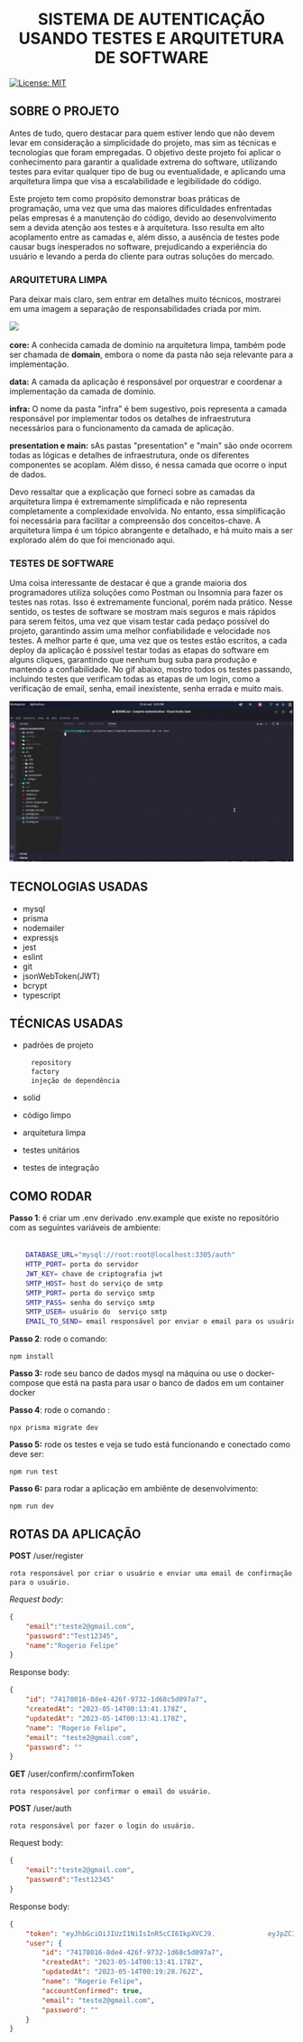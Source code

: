 
<h1 style="text-align:center;">SISTEMA DE AUTENTICAÇÃO USANDO TESTES E ARQUITETURA DE SOFTWARE</h1>

[![License: MIT](https://img.shields.io/badge/License-MIT-yellow.svg)](https://github.com/luizrgf2/complete-authentication/blob/main/LICENSE)




## SOBRE O PROJETO
Antes de tudo, quero destacar para quem estiver lendo que não devem levar em consideração a simplicidade do projeto, mas sim as técnicas e tecnologias que foram empregadas. O objetivo deste projeto foi aplicar o conhecimento para garantir a qualidade extrema do software, utilizando testes para evitar qualquer tipo de bug ou eventualidade, e aplicando uma arquitetura limpa que visa a escalabilidade e legibilidade do código.

Este projeto tem como propósito demonstrar boas práticas de programação, uma vez que uma das maiores dificuldades enfrentadas pelas empresas é a manutenção do código, devido ao desenvolvimento sem a devida atenção aos testes e à arquitetura. Isso resulta em alto acoplamento entre as camadas e, além disso, a ausência de testes pode causar bugs inesperados no software, prejudicando a experiência do usuário e levando a perda do cliente para outras soluções do mercado.


### **ARQUITETURA LIMPA**

Para deixar mais claro, sem entrar em detalhes muito técnicos, mostrarei em uma imagem a separação de responsabilidades criada por mim.


![](documentation/images/Aspose.Words.142dadb0-7ca2-4f1c-af15-184101964861.001.png)

**core:** 
A conhecida camada de domínio na arquitetura limpa, também pode ser chamada de **domain**, embora o nome da pasta não seja relevante para a implementação.

**data:**
A camada da aplicação é responsável por orquestrar e coordenar a implementação da camada de domínio.

**infra:** O nome da pasta "infra" é bem sugestivo, pois representa a camada responsável por implementar todos os detalhes de infraestrutura necessários para o funcionamento da camada de aplicação.

**presentation e main:** sAs pastas "presentation" e "main" são onde ocorrem todas as lógicas e detalhes de infraestrutura, onde os diferentes componentes se acoplam. Além disso, é nessa camada que ocorre o input de dados.

Devo ressaltar que a explicação que forneci sobre as camadas da arquitetura limpa é extremamente simplificada e não representa completamente a complexidade envolvida. No entanto, essa simplificação foi necessária para facilitar a compreensão dos conceitos-chave. A arquitetura limpa é um tópico abrangente e detalhado, e há muito mais a ser explorado além do que foi mencionado aqui.

### **TESTES DE SOFTWARE**

Uma coisa interessante de destacar é que a grande maioria dos programadores utiliza soluções como Postman ou Insomnia para fazer os testes nas rotas. Isso é extremamente funcional, porém nada prático. Nesse sentido, os testes de software se mostram mais seguros e mais rápidos para serem feitos, uma vez que visam testar cada pedaço possível do projeto, garantindo assim uma melhor confiabilidade e velocidade nos testes. A melhor parte é que, uma vez que os testes estão escritos, a cada deploy da aplicação é possível testar todas as etapas do software em alguns cliques, garantindo que nenhum bug suba para produção e mantendo a confiabilidade. No gif abaixo, mostro todos os testes passando, incluindo testes que verificam todas as etapas de um login, como a verificação de email, senha, email inexistente, senha errada e muito mais.

![](documentation/images/Aspose.Words.142dadb0-7ca2-4f1c-af15-184101964861.002.gif)


## TECNOLOGIAS USADAS

* mysql
* prisma
* nodemailer
* expressjs
* jest
* eslint
* git
* jsonWebToken(JWT)
* bcrypt
* typescript

## TÉCNICAS USADAS 

* padrões de projeto
    
        repository
        factory
        injeção de dependência
* solid
* código limpo
* arquitetura limpa
* testes unitários
* testes de integração

## COMO RODAR

**Passo 1**: é criar um .env derivado .env.example que existe no repositório com as seguintes variáveis de ambiente:



```bash

    DATABASE_URL="mysql://root:root@localhost:3305/auth"
    HTTP_PORT= porta do servidor
    JWT_KEY= chave de criptografia jwt
    SMTP_HOST= host do serviço de smtp
    SMTP_PORT= porta do serviço smtp
    SMTP_PASS= senha do serviço smtp
    SMTP_USER= usuário do  serviço smtp
    EMAIL_TO_SEND= email responsável por enviar o email para os usuários.

```

**Passo 2**: rode o comando:
    
    npm install

**Passo 3:** rode seu banco de dados mysql na máquina ou use o docker-compose que está na pasta para usar o banco de dados em um container docker

**Passo 4**: rode o comando :
    
    npx prisma migrate dev

**Passo 5:** rode os testes e veja se tudo está funcionando e conectado como deve ser: 
 
    npm run test

**Passo 6:** para rodar a aplicação em ambiênte de desenvolvimento:

    npm run dev


## ROTAS DA APLICAÇÃO

**POST** /user/register
        
    rota responsável por criar o usuário e enviar uma email de confirmação para o usuário.

*Request body*:

```json
{
    "email":"teste2@gmail.com",
    "password":"Test12345",
    "name":"Rogerio Felipe"
}
```
Response body:

```json
{
	"id": "74178016-8de4-426f-9732-1d68c5d097a7",
	"createdAt": "2023-05-14T00:13:41.178Z",
	"updatedAt": "2023-05-14T00:13:41.178Z",
	"name": "Rogerio Felipe",
	"email": "teste2@gmail.com",
	"password": ""
}
```


**GET** /user/confirm/:confirmToken
        
    rota responsável por confirmar o email do usuário.



**POST** /user/auth

    rota responsável por fazer o login do usuário.


Request body:
```json
{
	"email":"teste2@gmail.com",
	"password":"Test12345"
}
```

Response body:

```json
{
	"token": "eyJhbGciOiJIUzI1NiIsInR5cCI6IkpXVCJ9.             eyJpZCI6Ijc0MTc4MDE2LThkZTQtNDI2Zi05NzMyLTFkNjhjNWQwOTdhNyIsImlhdCI6MTY4NDAyMzg4NSwiZXhwIjoxNjg0MTEwMjg1fQ.t2Ehyjp7AwE6aAwsOaK0HGGfx86ort4Mm8CV2WAa07Q",
	"user": {
		"id": "74178016-8de4-426f-9732-1d68c5d097a7",
		"createdAt": "2023-05-14T00:13:41.178Z",
		"updatedAt": "2023-05-14T00:19:28.762Z",
		"name": "Rogerio Felipe",
		"accountConfirmed": true,
		"email": "teste2@gmail.com",
		"password": ""
	}
}
```
